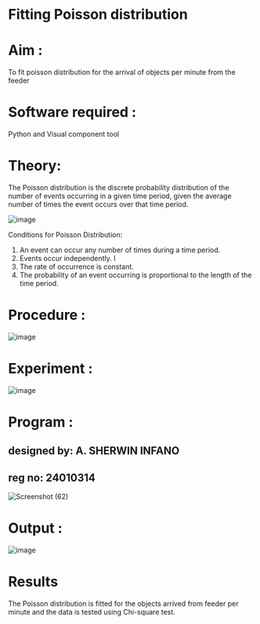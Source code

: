 # Fitting Poisson  distribution
# Aim : 

To fit poisson distribution for the arrival of objects per minute from the feeder

# Software required :  

Python and Visual component tool

# Theory:

The Poisson distribution is the discrete probability distribution of the number of events occurring in a given time period, given the average number of times the event occurs over that time period.

![image](https://user-images.githubusercontent.com/104613195/166248326-fd042076-8b0b-40c4-8b11-1d8e8fcb74db.png)

 Conditions for Poisson Distribution:

1. An event can occur any number of times during a time period.
2. Events occur independently. I
3. The rate of occurrence is constant.
4. The probability of an event occurring is proportional to the length of the time period. 
 
# Procedure :

![image](https://user-images.githubusercontent.com/104613195/166251988-d0c53205-6080-4f7b-ae4c-398178586637.png)

# Experiment :

![image](https://user-images.githubusercontent.com/103921593/230282876-f4a5afbf-cac1-4648-a1b0-c78840638a8e.png)

# Program :
## designed by: A. SHERWIN INFANO
## reg no: 24010314
![Screenshot (62)](https://github.com/user-attachments/assets/f29ac645-45c0-406a-be66-804566d8f933)
 

# Output : 

![image](https://github.com/user-attachments/assets/2b80acff-0158-4d77-8d8c-4e59d3979e43)


# Results

The Poisson distribution is fitted for the objects arrived from feeder per minute and the data is tested using Chi-square test. 
 
